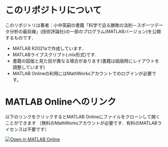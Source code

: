# このリポジトリについて
このリポジトリは著者：小中英嗣の書籍「科学で迫る勝敗の法則－スポーツデータ分析の最前線」(技術評論社)の一部のプログラム(MATLABバージョン)を公開するものです．
- MATLAB R2021aで作成しています．
- MATLABライブスクリプト(.mlx形式)です．
- 書籍の図版と見た目が異なる場合があります(書籍は組版時にレイアウトを調整しています)
- MATLAB Onlineの利用にはMathWorksアカウントでのログインが必要です。
# MATLAB Onlineへのリンク
以下のリンクをクリックするとMATLAB Onlineにファイルをクローンして開くことができます
（無料のMathWorksアカウントが必要です．有料のMATLABライセンスは不要です）

[![Open in MATLAB Online](https://www.mathworks.com/images/responsive/global/open-in-matlab-online.svg)](https://matlab.mathworks.com/open/github/v1?repo=konakalab/sportsDataBook_MATLAB)

